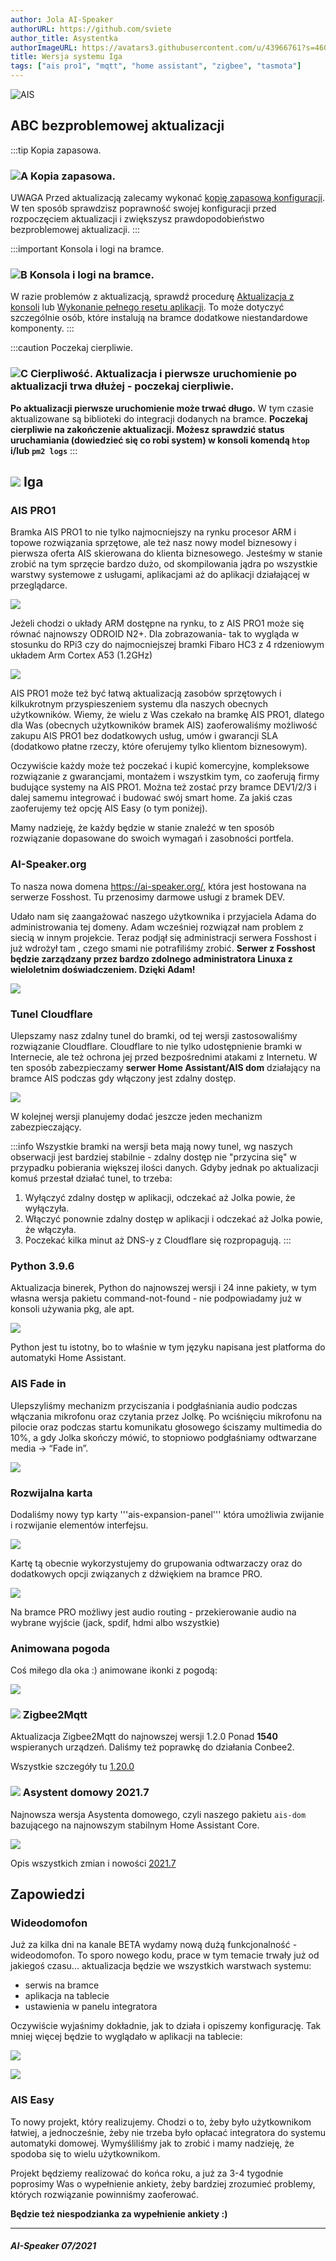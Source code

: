 ```yaml
---
author: Jola AI-Speaker
authorURL: https://github.com/sviete
author_title: Asystentka
authorImageURL: https://avatars3.githubusercontent.com/u/43966761?s=460&v=4
title: Wersja systemu Iga
tags: ["ais pro1", "mqtt", "home assistant", "zigbee", "tasmota"]
---
```


<div class="IntroAisBlogMenu" >

![AIS](/img/en/blog/202107/iga.png)

</div>

<!--truncate-->


## ABC bezproblemowej aktualizacji

:::tip Kopia zapasowa.
### ![A](/img/en/blog/202009/alpha-a-circle.png) Kopia zapasowa.

UWAGA Przed aktualizacją zalecamy wykonać [kopię zapasową konfiguracji](/docs/ais_bramka_configuration_software#kopia-zapasowa-konfiguracji). W ten sposób sprawdzisz poprawność swojej konfiguracji przed rozpoczęciem aktualizacji i zwiększysz prawdopodobieństwo bezproblemowej aktualizacji.
:::

:::important Konsola i logi na bramce.
### ![B](/img/en/blog/202009/alpha-b-circle.png) Konsola i logi na bramce.

W razie problemów z aktualizacją, sprawdź procedurę [Aktualizacja z konsoli](/docs/ais_bramka_update_manual) lub [Wykonanie pełnego resetu aplikacji](/docs/ais_bramka_reset_ais_step_by_step).
To może dotyczyć szczególnie osób, które instalują na bramce dodatkowe niestandardowe komponenty.
:::

:::caution Poczekaj cierpliwie.
### ![C](/img/en/blog/202009/alpha-c-circle.png) Cierpliwość. Aktualizacja i pierwsze uruchomienie po aktualizacji trwa dłużej - poczekaj cierpliwie.

 **Po aktualizacji pierwsze uruchomienie może trwać długo.**
 W tym czasie aktualizowane są biblioteki do integracji dodanych na bramce.
 **Poczekaj cierpliwie na zakończenie aktualizacji.
 Możesz sprawdzić status uruchamiania (dowiedzieć się co robi system) w konsoli komendą ``htop`` i/lub ``pm2 logs``**
:::


## ![](/img/en/blog/202107/iga.png) Iga



### AIS PRO1

Bramka AIS PRO1 to nie tylko najmocniejszy na rynku procesor ARM i topowe rozwiązania sprzętowe, ale też nasz nowy model biznesowy i pierwsza oferta AIS skierowana do klienta biznesowego.
Jesteśmy w stanie zrobić na tym sprzęcie bardzo dużo, od skompilowania jądra po wszystkie warstwy systemowe z usługami, aplikacjami aż do aplikacji działającej w przeglądarce.


![](/img/en/blog/202107/aispro1.png)


Jeżeli chodzi o układy ARM dostępne na rynku, to z AIS PRO1 może się równać najnowszy ODROID N2+. Dla zobrazowania- tak to wygląda w stosunku do RPi3 czy do najmocniejszej bramki Fibaro HC3 z 4 rdzeniowym układem Arm Cortex A53 (1.2GHz)

![](/img/en/blog/202107/AIS-PRO1-Benchmark.png)

AIS PRO1 może też być łatwą aktualizacją zasobów sprzętowych i kilkukrotnym przyspieszeniem systemu dla naszych obecnych użytkowników. Wiemy, że wielu z Was czekało na bramkę AIS PRO1, dlatego dla Was (obecnych użytkowników bramek AIS) zaoferowaliśmy możliwość zakupu AIS PRO1 bez dodatkowych usług, umów i gwarancji SLA (dodatkowo płatne rzeczy, które oferujemy tylko klientom biznesowym).

Oczywiście każdy może też poczekać i kupić komercyjne, kompleksowe rozwiązanie z gwarancjami, montażem i wszystkim tym, co zaoferują firmy budujące systemy na AIS PRO1.
Można też zostać przy bramce DEV1/2/3 i dalej samemu integrować i budować swój smart home. Za jakiś czas zaoferujemy też opcję AIS Easy (o tym poniżej). 

Mamy nadzieję, że każdy będzie w stanie znaleźć w ten sposób rozwiązanie dopasowane do swoich wymagań i zasobności portfela.


### AI-Speaker.org

To nasza nowa domena https://ai-speaker.org/, która jest hostowana na serwerze Fosshost. Tu przenosimy darmowe usługi z bramek DEV.

Udało nam się zaangażować naszego użytkownika i przyjaciela Adama do administrowania tej domeny. Adam wcześniej rozwiązał nam problem z siecią w innym projekcie. Teraz podjął się administracji serwera Fosshost i już wdrożył tam , czego smami nie potrafiliśmy zrobić. **Serwer z Fosshost będzie zarządzany przez bardzo zdolnego administratora Linuxa z wieloletnim doświadczeniem. Dzięki Adam!**

![](/img/en/blog/202107/ais-org.png)


### Tunel Cloudflare


Ulepszamy nasz zdalny tunel do bramki, od tej wersji zastosowaliśmy rozwiązanie Cloudflare.
Cloudflare to nie tylko udostępnienie bramki w Internecie, ale też ochrona jej przed bezpośrednimi atakami z Internetu. W ten sposób zabezpieczamy **serwer Home Assistant/AIS dom** działający na bramce AIS podczas gdy włączony jest zdalny dostęp. 

![](/img/en/blog/202107/tunel.png)

W kolejnej wersji planujemy dodać jeszcze jeden mechanizm zabezpieczający.

:::info
Wszystkie bramki na wersji beta mają nowy tunel, wg naszych obserwacji jest bardziej stabilnie - zdalny dostęp nie "przycina się" w przypadku pobierania większej ilości danych. Gdyby jednak po aktualizacji komuś przestał działać tunel, to trzeba:

1. Wyłączyć zdalny dostęp w aplikacji, odczekać aż Jolka powie, że wyłączyła.
2. Włączyć ponownie zdalny dostęp w aplikacji i odczekać aż Jolka powie, że włączyła.
3. Poczekać kilka minut aż DNS-y z Cloudflare się rozpropagują.
:::



### Python 3.9.6

Aktualizacja binerek, Python do najnowszej wersji i 24 inne pakiety, w tym własna wersja pakietu command-not-found - nie podpowiadamy już w konsoli używania pkg, ale apt.


![](/img/en/blog/202107/python.png)

Python jest tu istotny, bo to właśnie w tym języku napisana jest platforma do automatyki Home Assistant.


### AIS Fade in

Ulepszyliśmy mechanizm przyciszania i podgłaśniania audio podczas włączania mikrofonu oraz czytania przez Jolkę.
Po wciśnięciu mikrofonu na pilocie oraz podczas startu komunikatu głosowego ściszamy multimedia do 10%, a gdy Jolka skończy mówić, to stopniowo podgłaśniamy odtwarzane media → “Fade in”.

![](https://aws1.discourse-cdn.com/free1/uploads/ai_speaker/optimized/2X/d/decf05916341b345e3be3a5beccb55faaffea4aa_2_690x483.jpeg)

 
### Rozwijalna karta

Dodaliśmy nowy typ karty '''ais-expansion-panel''' która umożliwia zwijanie i rozwijanie elementów interfejsu.

![](/img/en/blog/202107/aisep1.png)

Kartę tą obecnie wykorzystujemy do grupowania odtwarzaczy oraz do dodatkowych opcji związanych z dźwiękiem na bramce PRO.

![](/img/en/blog/202107/aisep2.png)

Na bramce PRO możliwy jest audio routing - przekierowanie audio na wybrane wyjście (jack, spdif, hdmi albo wszystkie)


### Animowana pogoda

Coś miłego dla oka :) animowane ikonki z pogodą:

![](/img/en/blog/202107/pogoda.gif)




### ![](/img/en/blog/202102/honeybee.png) Zigbee2Mqtt


Aktualizacja Zigbee2Mqtt do najnowszej wersji 1.2.0 Ponad **1540** wspieranych urządzeń.
Daliśmy też poprawkę do działania Conbee2.

Wszystkie szczegóły tu [1.20.0](https://github.com/Koenkk/zigbee2mqtt/releases/tag/1.20.0)


### ![](/img/en/blog/202101/hass.png) Asystent domowy 2021.7

 
Najnowsza wersja Asystenta domowego, czyli naszego pakietu ``ais-dom`` bazującego na najnowszym stabilnym Home Assistant Core.

![](/img/en/blog/202107/ha.png)


Opis wszystkich zmian i nowości [2021.7](https://www.home-assistant.io/blog/2021/07/07/release-20217/)


## Zapowiedzi

### Wideodomofon

Już za kilka dni na kanale BETA wydamy nową dużą funkcjonalność - wideodomofon.
To sporo nowego kodu, prace w tym temacie trwały już od jakiegoś czasu... aktualizacja będzie we wszystkich warstwach systemu:
- serwis na bramce
- aplikacja na tablecie
- ustawienia w panelu integratora

Oczywiście wyjaśnimy dokładnie, jak to działa i opiszemy konfigurację. Tak mniej więcej będzie to wyglądało w aplikacji na tablecie:


![](/img/en/blog/202107/vido1.jpg)

![](/img/en/blog/202107/vido2.jpg)



### AIS Easy

To nowy projekt, który realizujemy. Chodzi o to, żeby było użytkownikom łatwiej, a jednocześnie, żeby nie trzeba było opłacać integratora do systemu automatyki domowej.
Wymyśliliśmy jak to zrobić i mamy nadzieję, że spodoba się to wielu użytkownikom.

Projekt będziemy realizować do końca roku, a już za 3-4 tygodnie poprosimy Was o wypełnienie ankiety, żeby bardziej zrozumieć problemy, których rozwiązanie powinniśmy zaoferować.

**Będzie też niespodzianka za wypełnienie ankiety :)**




--------

##### AI-Speaker 07/2021
